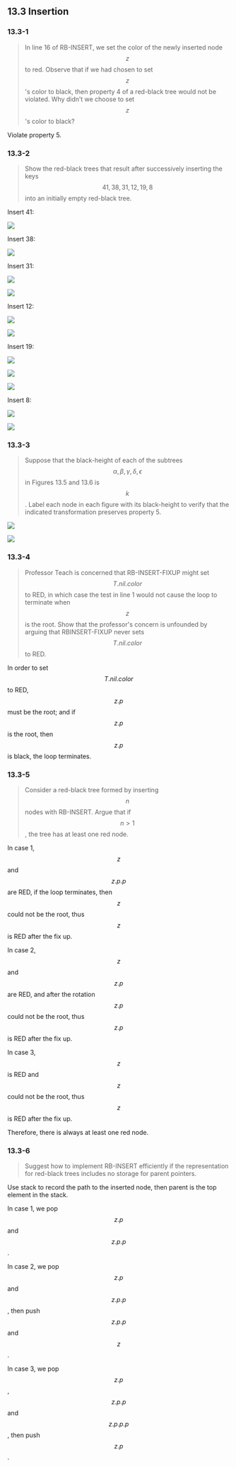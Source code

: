 ## 13.3 Insertion

### 13.3-1

> In line 16 of RB-INSERT, we set the color of the newly inserted node $$z$$ to red. Observe that if we had chosen to set $$z$$'s color to black, then property 4 of a red-black tree would not be violated. Why didn’t we choose to set $$z$$'s color to black?

Violate property 5.

### 13.3-2

> Show the red-black trees that result after successively inserting the keys $$41, 38, 31, 12, 19, 8$$ into an initially empty red-black tree.

Insert 41:

![](img/13.3-2_1.png)

Insert 38:

![](img/13.3-2_2.png)

Insert 31:

![](img/13.3-2_3.png)

![](img/13.3-2_4.png)

Insert 12:

![](img/13.3-2_5.png)

![](img/13.3-2_6.png)

Insert 19:

![](img/13.3-2_7.png)

![](img/13.3-2_8.png)

![](img/13.3-2_9.png)

Insert 8:

![](img/13.3-2_10.png)

![](img/13.3-2_11.png)

### 13.3-3

> Suppose that the black-height of each of the subtrees $$\alpha, \beta, \gamma, \delta, \epsilon$$ in Figures 13.5 and 13.6 is $$k$$. Label each node in each figure with its black-height to verify that the indicated transformation preserves property 5.

![](img/13.3-3_1.png)

![](img/13.3-3_2.png)

### 13.3-4

> Professor Teach is concerned that RB-INSERT-FIXUP might set $$T.nil.color$$ to RED, in which case the test in line 1 would not cause the loop to terminate when $$z$$ is the root. Show that the professor's concern is unfounded by arguing that RBINSERT-FIXUP never sets $$T.nil.color$$ to RED.

In order to set $$T.nil.color$$ to RED, $$z.p$$ must be the root; and if $$z.p$$ is the root, then $$z.p$$ is black, the loop terminates. 

### 13.3-5

> Consider a red-black tree formed by inserting $$n$$ nodes with RB-INSERT. Argue that if $$n > 1$$, the tree has at least one red node.

In case 1, $$z$$ and $$z.p.p$$ are RED, if the loop terminates, then $$z$$ could not be the root, thus $$z$$ is RED after the fix up.

In case 2, $$z$$ and $$z.p$$ are RED, and after the rotation $$z.p$$ could not be the root, thus $$z.p$$ is RED after the fix up.

In case 3, $$z$$ is RED and $$z$$ could not be the root, thus $$z$$ is RED after the fix up.

Therefore, there is always at least one red node.

### 13.3-6

> Suggest how to implement RB-INSERT efficiently if the representation for red-black trees includes no storage for parent pointers.

Use stack to record the path to the inserted node, then parent is the top element in the stack.

In case 1, we pop $$z.p$$ and $$z.p.p$$.

In case 2, we pop $$z.p$$ and $$z.p.p$$, then push $$z.p.p$$ and $$z$$.

In case 3, we pop $$z.p$$, $$z.p.p$$ and $$z.p.p.p$$, then push $$z.p$$.
